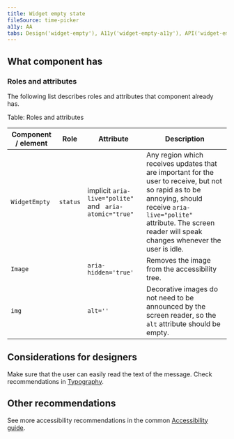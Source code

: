 ```yaml
---
title: Widget empty state
fileSource: time-picker
a11y: AA
tabs: Design('widget-empty'), A11y('widget-empty-a11y'), API('widget-empty-api'), Example('widget-empty-code'), Changelog('widget-empty-changelog')
---
```


## What component has

### Roles and attributes

The following list describes roles and attributes that component already has.

Table: Roles and attributes

| Component / element | Role | Attribute   | Description |
| ------------------- | -------------- | --------------------------------------------------------- | ----------- |
| `WidgetEmpty` | `status`       | implicit `aria-live="polite"` and ` aria-atomic="true"`   | Any region which receives updates that are important for the user to receive, but not so rapid as to be annoying, should receive `aria-live="polite"` attribute. The screen reader will speak changes whenever the user is idle. |
| `Image`       |                | `aria-hidden='true'`                                      | Removes the image from the accessibility tree.  |
| `img`         |          | `alt=''` | Decorative images do not need to be announced by the screen reader, so the `alt` attribute should be empty. |

## Considerations for designers

Make sure that the user can easily read the text of the message. Check recommendations in [Typography](/style/typography/typography-a11y#considerations-for-designers).

## Other recommendations

See more accessibility recommendations in the common [Accessibility guide](/core-principles/a11y/a11y).
